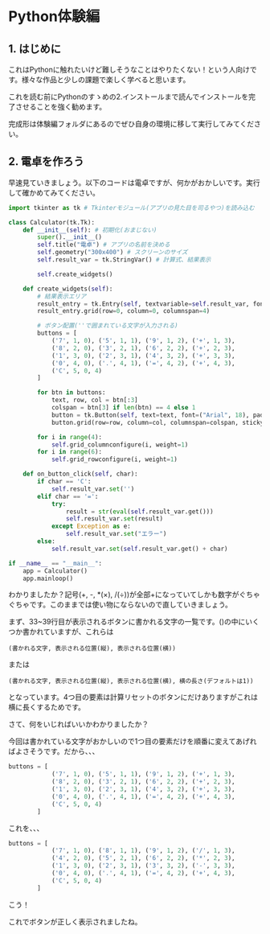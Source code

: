 # Python体験編

## 1. はじめに

これはPythonに触れたいけど難しそうなことはやりたくない！という人向けです。様々な作品と少しの課題で楽しく学べると思います。

これを読む前にPythonのすゝめの2.インストールまで読んでインストールを完了させることを強く勧めます。

完成形は体験編フォルダにあるのでぜひ自身の環境に移して実行してみてください。

## 2. 電卓を作ろう

早速見ていきましょう。以下のコードは電卓ですが、何かがおかしいです。実行して確かめてみてください。

```python
import tkinter as tk # Tkinterモジュール(アプリの見た目を司るやつ)を読み込む

class Calculator(tk.Tk):
    def __init__(self): # 初期化(おまじない)
        super().__init__()
        self.title("電卓") # アプリの名前を決める
        self.geometry("300x400") # スクリーンのサイズ
        self.result_var = tk.StringVar() # 計算式、結果表示

        self.create_widgets()

    def create_widgets(self):
        # 結果表示エリア
        result_entry = tk.Entry(self, textvariable=self.result_var, font=("Arial", 24), bd=10, relief="ridge")
        result_entry.grid(row=0, column=0, columnspan=4)

        # ボタン配置(''で囲まれている文字が入力される)
        buttons = [
            ('7', 1, 0), ('5', 1, 1), ('9', 1, 2), ('+', 1, 3),
            ('8', 2, 0), ('3', 2, 1), ('6', 2, 2), ('+', 2, 3),
            ('1', 3, 0), ('2', 3, 1), ('4', 3, 2), ('+', 3, 3),
            ('0', 4, 0), ('.', 4, 1), ('=', 4, 2), ('+', 4, 3),
            ('C', 5, 0, 4)
        ]

        for btn in buttons:
            text, row, col = btn[:3]
            colspan = btn[3] if len(btn) == 4 else 1
            button = tk.Button(self, text=text, font=("Arial", 18), padx=20, pady=20, command=lambda t=text: self.on_button_click(t))
            button.grid(row=row, column=col, columnspan=colspan, sticky="news")

        for i in range(4):
            self.grid_columnconfigure(i, weight=1)
        for i in range(6):
            self.grid_rowconfigure(i, weight=1)

    def on_button_click(self, char):
        if char == 'C':
            self.result_var.set('')
        elif char == '=':
            try:
                result = str(eval(self.result_var.get()))
                self.result_var.set(result)
            except Exception as e:
                self.result_var.set("エラー")
        else:
            self.result_var.set(self.result_var.get() + char)

if __name__ == "__main__":
    app = Calculator()
    app.mainloop()
```

わかりましたか？記号(+, -, *(×), /(÷))が全部+になっていてしかも数字がぐちゃぐちゃです。このままでは使い物にならないので直していきましょう。

まず、33~39行目が表示されるボタンに書かれる文字の一覧です。()の中にいくつか書かれていますが、これらは

```
(書かれる文字, 表示される位置(縦), 表示される位置(横))
```

または

```
(書かれる文字, 表示される位置(縦), 表示される位置(横), 横の長さ(デフォルトは1))
```

となっています。4つ目の要素は計算リセットのボタンにだけありますがこれは横に長くするためです。

さて、何をいじればいいかわかりましたか？

今回は書かれている文字がおかしいので1つ目の要素だけを順番に変えてあげればよさそうです。だから、、、

```python
buttons = [
            ('7', 1, 0), ('5', 1, 1), ('9', 1, 2), ('+', 1, 3),
            ('8', 2, 0), ('3', 2, 1), ('6', 2, 2), ('+', 2, 3),
            ('1', 3, 0), ('2', 3, 1), ('4', 3, 2), ('+', 3, 3),
            ('0', 4, 0), ('.', 4, 1), ('=', 4, 2), ('+', 4, 3),
            ('C', 5, 0, 4)
        ]
```

これを、、、

```python
buttons = [
            ('7', 1, 0), ('8', 1, 1), ('9', 1, 2), ('/', 1, 3),
            ('4', 2, 0), ('5', 2, 1), ('6', 2, 2), ('*', 2, 3),
            ('1', 3, 0), ('2', 3, 1), ('3', 3, 2), ('-', 3, 3),
            ('0', 4, 0), ('.', 4, 1), ('=', 4, 2), ('+', 4, 3),
            ('C', 5, 0, 4)
        ]
```
こう！

これでボタンが正しく表示されましたね。
